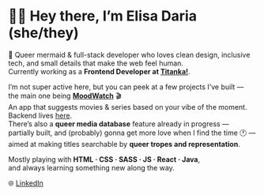 # 🧜‍♀️ Hey there, I’m Elisa Daria (she/they)

🌈 Queer mermaid & full-stack developer who loves clean design, inclusive tech, and small details that make the web feel human.  
Currently working as a **Frontend Developer at [Titanka!](https://www.titanka.com)**.

I’m not super active here, but you can peek at a few projects I’ve built —  
the main one being **[MoodWatch](https://mood-watch.vercel.app/)** 🎬  
An app that suggests movies & series based on your vibe of the moment.  
Backend lives [here](https://github.com/elisa-daria/be-mood_watch).  
There’s also a **queer media database** feature already in progress —  
partially built, and (probably) gonna get more love when I find the time 🕐 —  
aimed at making titles searchable by **queer tropes and representation**.

Mostly playing with **HTML · CSS · SASS · JS · React · Java**,  
and always learning something new along the way.  

🌐 [LinkedIn](https://www.linkedin.com/in/elisa-daria-tomasi)
